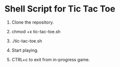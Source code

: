 
# Shell Script for Tic Tac Toe

1. Clone the repository.

2. chmod +x tic-tac-toe.sh

3. ./tic-tac-toe.sh

4. Start playing.

5. CTRL+c to exit from in-progress game.
